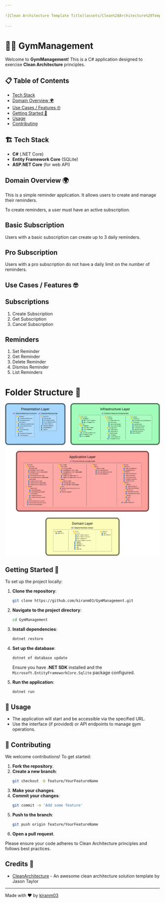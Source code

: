 ```yaml
---

![Clean Architecture Template Title](assets/Clean%20Architecture%20Template%20Title.png)

---
```


# 🏋️‍♂️ GymManagement

Welcome to **GymManagement**! This is a C# application designed to exercise **Clean Architecture** principles.



## 📋 Table of Contents

- [Tech Stack](#tech-stack)
- [Domain Overview 🌍](#domain-overview-)
- [Use Cases / Features 🤓](#use-cases--features-)
- [Getting Started 🏃](#getting-started-)
- [Usage](#usage)
- [Contributing](#contributing)


## 🏗️ Tech Stack

- **C#** (.NET Core)
- **Entity Framework Core** (SQLite)
- **ASP.NET Core** (for web API)

## Domain Overview 🌍

This is a simple reminder application. It allows users to create and manage their reminders.

To create reminders, a user must have an active subscription.

## Basic Subscription

Users with a basic subscription can create up to 3 daily reminders.

## Pro Subscription

Users with a pro subscription do not have a daily limit on the number of reminders.

## Use Cases / Features 🤓

## Subscriptions

1. Create Subscription
1. Get Subscription
1. Cancel Subscription

## Reminders

1. Set Reminder
1. Get Reminder
1. Delete Reminder
1. Dismiss Reminder
1. List Reminders

# Folder Structure 📁

![Folder structure](assets/Clean%20Architecture%20Template.png)

## Getting Started 🏃

To set up the project locally:

1. **Clone the repository**:

   ```bash
   git clone https://github.com/kiranm03/GymManagement.git
   ```

2. **Navigate to the project directory**:

   ```bash
   cd GymManagement
   ```

3. **Install dependencies**:

   ```bash
   dotnet restore
   ```

4. **Set up the database**:

   ```bash
   dotnet ef database update
   ```

   Ensure you have **.NET SDK** installed and the `Microsoft.EntityFrameworkCore.Sqlite` package configured.

5. **Run the application**:

   ```bash
   dotnet run
   ```

## 🚀 Usage

- The application will start and be accessible via the specified URL.
- Use the interface (if provided) or API endpoints to manage gym operations.

## 🤝 Contributing

We welcome contributions! To get started:

1. **Fork the repository**.
2. **Create a new branch**:
   ```bash
   git checkout -b feature/YourFeatureName
   ```
3. **Make your changes**.
4. **Commit your changes**:
   ```bash
   git commit -m 'Add some feature'
   ```
5. **Push to the branch**:
   ```bash
   git push origin feature/YourFeatureName
   ```
6. **Open a pull request**.

Please ensure your code adheres to Clean Architecture principles and follows best practices.

## Credits 🙏

- [CleanArchitecture](https://github.com/jasontaylordev/CleanArchitecture) - An awesome clean architecture solution template by Jason Taylor
---

Made with ❤️ by [kiranm03](https://github.com/kiranm03)

